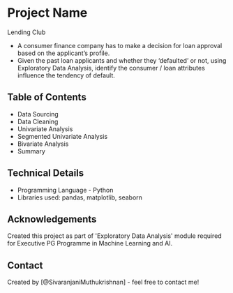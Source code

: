 # Project Name
Lending Club
  - A consumer finance company has to make a decision for loan approval based on the applicant’s profile.
  - Given the past loan applicants and whether they ‘defaulted’ or not, using Exploratory Data Analysis, identify the consumer / loan attributes influence the tendency of default.

## Table of Contents
* Data Sourcing
* Data Cleaning
* Univariate Analysis
* Segmented Univariate Analysis
* Bivariate Analysis
* Summary


## Technical Details
- Programming Language - Python
- Libraries used: pandas, matplotlib, seaborn

<!-- As the libraries versions keep on changing, it is recommended to mention the version of library used in this project -->

## Acknowledgements
Created this project as part of 'Exploratory Data Analysis' module required for Executive PG Programme in Machine Learning and AI.


## Contact
Created by [@SivaranjaniMuthukrishnan] - feel free to contact me!
